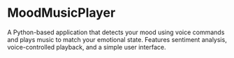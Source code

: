 # MoodMusicPlayer
A Python-based application that detects your mood using voice commands and plays music to match your emotional state. Features sentiment analysis, voice-controlled playback, and a simple user interface.

